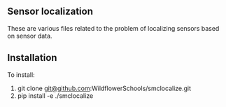 ## Sensor localization

These are various files related to the problem of localizing sensors based on sensor data.

## Installation

To install:

1. git clone git@github.com:WildflowerSchools/smclocalize.git 
2. pip install -e ./smclocalize

